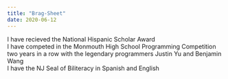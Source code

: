 ```yaml
---
title: "Brag-Sheet"
date: 2020-06-12
---
```

I have recieved the National Hispanic Scholar Award  
I have competed in the Monmouth High School Programming Competition two years in a row with the legendary programmers Justin Yu and Benjamin Wang  
I have the NJ Seal of Biliteracy in Spanish and English
